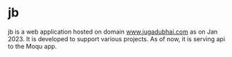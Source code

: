 # jb

jb is a web application hosted on domain www.jugadubhai.com as on Jan 2023.
It is developed to support various projects.
As of now, it is serving api to the Moqu app. 
